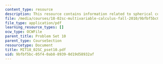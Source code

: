 ```yaml
---
content_type: resource
description: This resource contains information related to spherical coordinates.
file: /media/courses/18-02sc-multivariable-calculus-fall-2010/9bfbf5bc05f40ab889390d19d58932af_MIT18_02SC_pset10.pdf
file_type: application/pdf
learning_resource_types: []
ocw_type: OCWFile
parent_title: Problem Set 10
parent_type: CourseSection
resourcetype: Document
title: MIT18_02SC_pset10.pdf
uid: 9bfbf5bc-05f4-0ab8-8939-0d19d58932af
---
```

